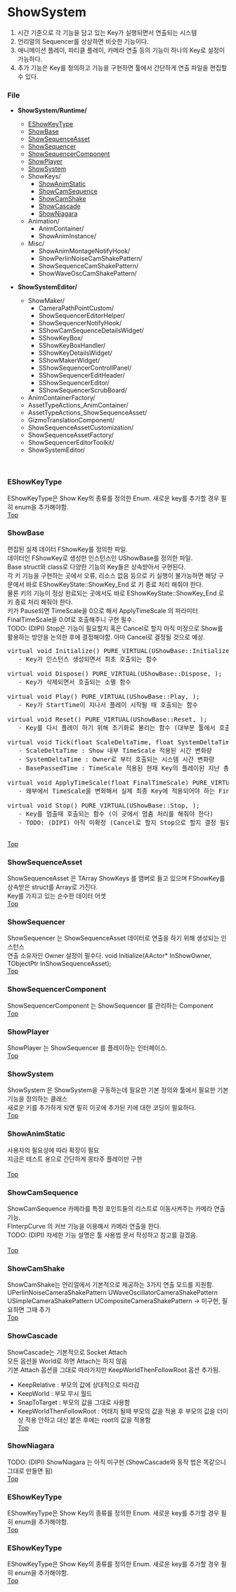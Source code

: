 # ShowSystem

1. 시간 기준으로 각 기능을 담고 있는 Key가 실행되면서 연출되는 시스템
2. 언리얼의 Sequencer를 상상하면 비슷한 기능이다.
3. 애니메이션 플레이, 파티클 플레이, 카메라 연출 등의 기능이 하나의 Key로 설정이 가능하다.
4. 추가 기능은 Key를 정의하고 기능을 구현하면 툴에서 간단하게 연출 파일을 편집할 수 있다.
   
### File

- **ShowSystem/Runtime/**
  - [EShowKeyType](#eshowkeytype)
  - [ShowBase](#showbase)
  - [ShowSequenceAsset](#ShowSequenceAsset)
  - [ShowSequencer](#ShowSequencer)
  - [ShowSequencerComponent](#ShowSequencerComponent)
  - [ShowPlayer](#ShowPlayer)
  - [ShowSystem](#ShowSystem)
  - ShowKeys/
    - [ShowAnimStatic](#ShowAnimStatic)
    - [ShowCamSequence](#ShowCamSequence)
    - [ShowCamShake](#ShowCamShake)
    - [ShowCascade](#ShowCascade)
    - [ShowNiagara](#ShowNiagara)
  - Animation/
    - AnimContainer/
    - ShowAnimInstance/
  - Misc/
    - ShowAnimMontageNotifyHook/
    - ShowPerlinNoiseCamShakePattern/
    - ShowSequenceCamShakePattern/
    - ShowWaveOscCamShakePattern/

- **ShowSystemEditor/**
  - ShowMaker/
    - CameraPathPointCustom/
    - ShowSequencerEditorHelper/
    - ShowSequencerNotifyHook/
    - SShowCamSequenceDetailsWidget/
    - SShowKeyBox/
    - SShowKeyBoxHandler/
    - SShowKeyDetailsWidget/
    - SShowMakerWidget/
    - SShowSequencerControllPanel/
    - SShowSequencerEditHeader/
    - SShowSequencerEditor/
    - SShowSequencerScrubBoard/
  - AnimContainerFactory/
  - AssetTypeActions_AnimContainer/
  - AssetTypeActions_ShowSequenceAsset/
  - GizmoTranslationComponent/
  - ShowSequenceAssetCustomization/
  - ShowSequenceAssetFactory/
  - ShowSequencerEditorToolkit/
  - ShowSystemEditor/
<br/>


### EShowKeyType
EShowKeyType은 Show Key의 종류를 정의한 Enum. 새로운 key를 추가할 경우 필히 enum을 추가해야함.
<br/>[Top](#File)<br/>

### ShowBase
편집된 실제 데이터 FShowKey를 정의한 파일.<br/>
데이터인 FShowKey로 생성한 인스턴스인 UShowBase를 정의한 파일.<br/>
Base struct와 class로 다양한 기능의 Key들은 상속받아서 구현된다.<br/>
각 키 기능을 구현하는 곳에서 오류, 리소스 없음 등으로 키 실행이 불가능하면 해당 구문에서 바로 EShowKeyState::ShowKey_End 로 키 종료 처리 해줘야 한다.<br/>
물론 키의 기능이 정상 완료되는 곳에서도 바로 EShowKeyState::ShowKey_End 로 키 종료 처리 해줘야 한다.<br/>
키가 Pause되면 TimeScale을 0으로 해서 ApplyTimeScale 의 파라미터 FinalTimeScale을 0.0f로 호출해주니 구현 필수.<br/>
TODO: (DIPI) Stop은 기능이 필요할지 혹은 Cancel로 할지 아직 미정으로 Show를 활용하는 방안을 논의한 후에 결정해야함. 아마 Cancel로 결정될 것으로 예상.<br/>
<pre>
virtual void Initialize() PURE_VIRTUAL(UShowBase::Initialize, );
   - Key가 인스턴스 생성되면서 최초 호출되는 함수
   
virtual void Dispose() PURE_VIRTUAL(UShowBase::Dispose, );
   - Key가 삭제되면서 호출되는 소멸 함수
   
virtual void Play() PURE_VIRTUAL(UShowBase::Play, );
   - Key가 StartTime이 지나서 플레이 시작될 때 호출되는 함수
      
virtual void Reset() PURE_VIRTUAL(UShowBase::Reset, );
   - Key를 다시 플레이 하기 위해 초기화로 불리는 함수 (대부분 툴에서 호출되는 함수)
   
virtual void Tick(float ScaleDeltaTime, float SystemDeltaTime, float BasePassedTime) PURE_VIRTUAL(UShowBase::Tick, );
   - ScaleDeltaTime : Show 내부 TimeScale 적용된 시간 변화량
   - SystemDeltaTime : Owner로 부터 호출되는 시스템 시간 변화량
   - BasePassedTime : TimeScale 적용된 현재 Key의 플레이된 지난 총 시간
      
virtual void ApplyTimeScale(float FinalTimeScale) PURE_VIRTUAL(UShowBase::ApplyTimeScale, );
   - 왜부에서 TimeScale을 변화해서 실제 최종 Key에 적용되어야 하는 FinalTimeScale 값으로 호출함 (여기서 실제 시간 변화에 대한 코드 해야함)

virtual void Stop() PURE_VIRTUAL(UShowBase::Stop, );
   - Key를 멈출때 호출되는 함수 (이 곳에서 멈춤 처리를 해줘야 한다)
   - TODO: (DIPI) 아직 미확정 (Cancel로 할지 Stop으로 할지 결정 필요)
</pre>

<br/>[Top](#File)<br/>

### ShowSequenceAsset
ShowSequenceAsset 은 TArray<FInstancedStruct> ShowKeys 를 맴버로 들고 있으며 FShowKey를 상속받은 struct를 Array로 가진다.<br/>
Key를 가지고 있는 순수한 데이터 어셋
<br/>[Top](#File)<br/>


### ShowSequencer
ShowSequencer 는 ShowSequenceAsset 데이터로 연출을 하기 위해 생성되는 인스턴스<br/>
연출 소유자인 Owner 설정이 필수다. void Initialize(AActor* InShowOwner, TObjectPtr<UShowSequenceAsset> InShowSequenceAsset); 
<br/>[Top](#File)<br/>

### ShowSequencerComponent
ShowSequencerComponent 는 ShowSequencer 를 관리하는 Component
<br/>[Top](#File)<br/>

### ShowPlayer
ShowPlayer 는 ShowSequencer 를 플레이하는 인터페이스.
<br/>[Top](#File)<br/>

### ShowSystem
ShowSystem 은 ShowSystem을 구동하는데 필요한 기본 정의와 툴에서 필요한 기본 기능을 정의하는 클래스<br/>
새로운 키를 추가하게 되면 필히 이곳에 추가된 키에 대한 코딩이 필요하다.
<br/>[Top](#File)<br/>

### ShowAnimStatic
사용자의 필요성에 따라 확장이 필요<br/>
지금은 테스트 용으로 간단하게 몽타주 플레이만 구현<br/>
<br/>[Top](#File)<br/>

### ShowCamSequence
ShowCamSequence 카메라를 특정 포인트들의 리스트로 이동사켜주는 카메라 연출 기능.<br/>
FInterpCurve<FVector> 의 커브 기능을 이용해서 카메라 연출을 한다.<br/>
TODO: (DIPI) 자세한 기능 설명은 툴 사용법 문서 작성하고 참고를 걸겠음.<br/>
<br/>[Top](#File)<br/>

### ShowCamShake
ShowCamShake는 언리얼에서 기본적으로 제공하는 3가지 연출 모드를 지원함.<br/>
UPerlinNoiseCameraShakePattern
UWaveOscillatorCameraShakePattern
USimpleCameraShakePattern
UCompositeCameraShakePattern -> 미구현, 필요하면 그때 추가
<br/>[Top](#File)<br/>

### ShowCascade
ShowCascade는 기본적으로 Socket Attach<br/>
모든 옵션을 World로 하면 Attach는 하지 않음<br/>
기본 Attach 옵션을 그대로 따라가지만 KeepWorldThenFollowRoot 옵션 추가됨.<br/>
- KeepRelative : 부모의 값에 상대적으로 따라감
- KeepWorld : 부모 무시 월드
- SnapToTarget : 부모의 값을 그대로 사용함
- KeepWorldThenFollowRoot : 어태치 될때 부모의 값을 적용 후 부모의 값을 더이상 적용 안하고 대신 붙은 후에는 root의 값을 적용함
<br/>[Top](#File)<br/>

### ShowNiagara
TODO: (DIPI) ShowNiagara 는 아직 미구현 (ShowCascade와 동작 법은 똑같으니 그대로 만들면 됨)
<br/>[Top](#File)<br/>

### EShowKeyType
EShowKeyType은 Show Key의 종류를 정의한 Enum. 새로운 key를 추가할 경우 필히 enum을 추가해야함.
<br/>[Top](#File)<br/>

### EShowKeyType
EShowKeyType은 Show Key의 종류를 정의한 Enum. 새로운 key를 추가할 경우 필히 enum을 추가해야함.
<br/>[Top](#File)<br/>

